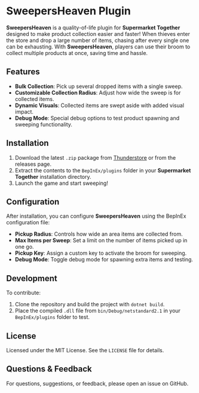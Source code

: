 # SweepersHeaven Plugin

**SweepersHeaven** is a quality-of-life plugin for **Supermarket Together** designed to make product collection easier and faster! When thieves enter the store and drop a large number of items, chasing after every single one can be exhausting. With **SweepersHeaven**, players can use their broom to collect multiple products at once, saving time and hassle.

## Features

- **Bulk Collection**: Pick up several dropped items with a single sweep.
- **Customizable Collection Radius**: Adjust how wide the sweep is for collected items.
- **Dynamic Visuals**: Collected items are swept aside with added visual impact.
- **Debug Mode**: Special debug options to test product spawning and sweeping functionality.

## Installation

1. Download the latest `.zip` package from [Thunderstore](https://thunderstore.io/) or from the releases page.
2. Extract the contents to the `BepInEx/plugins` folder in your **Supermarket Together** installation directory.
3. Launch the game and start sweeping!

## Configuration

After installation, you can configure **SweepersHeaven** using the BepInEx configuration file:

- **Pickup Radius**: Controls how wide an area items are collected from.
- **Max Items per Sweep**: Set a limit on the number of items picked up in one go.
- **Pickup Key**: Assign a custom key to activate the broom for sweeping.
- **Debug Mode**: Toggle debug mode for spawning extra items and testing.

## Development

To contribute:

1. Clone the repository and build the project with `dotnet build`.
2. Place the compiled `.dll` file from `bin/Debug/netstandard2.1` in your `BepInEx/plugins` folder to test.

## License

Licensed under the MIT License. See the `LICENSE` file for details.

## Questions & Feedback

For questions, suggestions, or feedback, please open an issue on GitHub.
